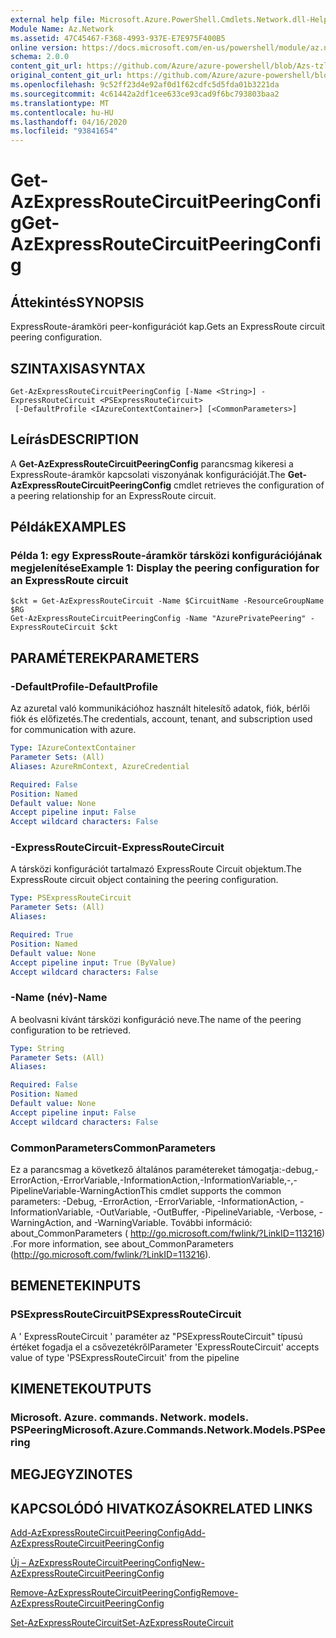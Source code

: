 ```yaml
---
external help file: Microsoft.Azure.PowerShell.Cmdlets.Network.dll-Help.xml
Module Name: Az.Network
ms.assetid: 47C45467-F368-4993-937E-E7E975F400B5
online version: https://docs.microsoft.com/en-us/powershell/module/az.network/get-azexpressroutecircuitpeeringconfig
schema: 2.0.0
content_git_url: https://github.com/Azure/azure-powershell/blob/Azs-tzl/src/Network/Network/help/Get-AzExpressRouteCircuitPeeringConfig.md
original_content_git_url: https://github.com/Azure/azure-powershell/blob/Azs-tzl/src/Network/Network/help/Get-AzExpressRouteCircuitPeeringConfig.md
ms.openlocfilehash: 9c52ff23d4e92af0d1f62cdfc5d5fda01b3221da
ms.sourcegitcommit: 4c61442a2df1cee633ce93cad9f6bc793803baa2
ms.translationtype: MT
ms.contentlocale: hu-HU
ms.lasthandoff: 04/16/2020
ms.locfileid: "93841654"
---
```

# <span data-ttu-id="6da83-101">Get-AzExpressRouteCircuitPeeringConfig</span><span class="sxs-lookup"><span data-stu-id="6da83-101">Get-AzExpressRouteCircuitPeeringConfig</span></span>

## <span data-ttu-id="6da83-102">Áttekintés</span><span class="sxs-lookup"><span data-stu-id="6da83-102">SYNOPSIS</span></span>
<span data-ttu-id="6da83-103">ExpressRoute-áramköri peer-konfigurációt kap.</span><span class="sxs-lookup"><span data-stu-id="6da83-103">Gets an ExpressRoute circuit peering configuration.</span></span>

## <span data-ttu-id="6da83-104">SZINTAXISA</span><span class="sxs-lookup"><span data-stu-id="6da83-104">SYNTAX</span></span>

```
Get-AzExpressRouteCircuitPeeringConfig [-Name <String>] -ExpressRouteCircuit <PSExpressRouteCircuit>
 [-DefaultProfile <IAzureContextContainer>] [<CommonParameters>]
```

## <span data-ttu-id="6da83-105">Leírás</span><span class="sxs-lookup"><span data-stu-id="6da83-105">DESCRIPTION</span></span>
<span data-ttu-id="6da83-106">A **Get-AzExpressRouteCircuitPeeringConfig** parancsmag kikeresi a ExpressRoute-áramkör kapcsolati viszonyának konfigurációját.</span><span class="sxs-lookup"><span data-stu-id="6da83-106">The **Get-AzExpressRouteCircuitPeeringConfig** cmdlet retrieves the configuration of a peering relationship for an ExpressRoute circuit.</span></span>

## <span data-ttu-id="6da83-107">Példák</span><span class="sxs-lookup"><span data-stu-id="6da83-107">EXAMPLES</span></span>

### <span data-ttu-id="6da83-108">Példa 1: egy ExpressRoute-áramkör társközi konfigurációjának megjelenítése</span><span class="sxs-lookup"><span data-stu-id="6da83-108">Example 1: Display the peering configuration for an ExpressRoute circuit</span></span>
```
$ckt = Get-AzExpressRouteCircuit -Name $CircuitName -ResourceGroupName $RG
Get-AzExpressRouteCircuitPeeringConfig -Name "AzurePrivatePeering" -ExpressRouteCircuit $ckt
```

## <span data-ttu-id="6da83-109">PARAMÉTEREK</span><span class="sxs-lookup"><span data-stu-id="6da83-109">PARAMETERS</span></span>

### <span data-ttu-id="6da83-110">-DefaultProfile</span><span class="sxs-lookup"><span data-stu-id="6da83-110">-DefaultProfile</span></span>
<span data-ttu-id="6da83-111">Az azuretal való kommunikációhoz használt hitelesítő adatok, fiók, bérlői fiók és előfizetés.</span><span class="sxs-lookup"><span data-stu-id="6da83-111">The credentials, account, tenant, and subscription used for communication with azure.</span></span>

```yaml
Type: IAzureContextContainer
Parameter Sets: (All)
Aliases: AzureRmContext, AzureCredential

Required: False
Position: Named
Default value: None
Accept pipeline input: False
Accept wildcard characters: False
```

### <span data-ttu-id="6da83-112">-ExpressRouteCircuit</span><span class="sxs-lookup"><span data-stu-id="6da83-112">-ExpressRouteCircuit</span></span>
<span data-ttu-id="6da83-113">A társközi konfigurációt tartalmazó ExpressRoute Circuit objektum.</span><span class="sxs-lookup"><span data-stu-id="6da83-113">The ExpressRoute circuit object containing the peering configuration.</span></span>

```yaml
Type: PSExpressRouteCircuit
Parameter Sets: (All)
Aliases: 

Required: True
Position: Named
Default value: None
Accept pipeline input: True (ByValue)
Accept wildcard characters: False
```

### <span data-ttu-id="6da83-114">-Name (név)</span><span class="sxs-lookup"><span data-stu-id="6da83-114">-Name</span></span>
<span data-ttu-id="6da83-115">A beolvasni kívánt társközi konfiguráció neve.</span><span class="sxs-lookup"><span data-stu-id="6da83-115">The name of the peering configuration to be retrieved.</span></span>

```yaml
Type: String
Parameter Sets: (All)
Aliases: 

Required: False
Position: Named
Default value: None
Accept pipeline input: False
Accept wildcard characters: False
```

### <span data-ttu-id="6da83-116">CommonParameters</span><span class="sxs-lookup"><span data-stu-id="6da83-116">CommonParameters</span></span>
<span data-ttu-id="6da83-117">Ez a parancsmag a következő általános paramétereket támogatja:-debug,-ErrorAction,-ErrorVariable,-InformationAction,-InformationVariable,-,-PipelineVariable-WarningAction</span><span class="sxs-lookup"><span data-stu-id="6da83-117">This cmdlet supports the common parameters: -Debug, -ErrorAction, -ErrorVariable, -InformationAction, -InformationVariable, -OutVariable, -OutBuffer, -PipelineVariable, -Verbose, -WarningAction, and -WarningVariable.</span></span> <span data-ttu-id="6da83-118">További információ: about_CommonParameters ( http://go.microsoft.com/fwlink/?LinkID=113216) .</span><span class="sxs-lookup"><span data-stu-id="6da83-118">For more information, see about_CommonParameters (http://go.microsoft.com/fwlink/?LinkID=113216).</span></span>

## <span data-ttu-id="6da83-119">BEMENETEK</span><span class="sxs-lookup"><span data-stu-id="6da83-119">INPUTS</span></span>

### <span data-ttu-id="6da83-120">PSExpressRouteCircuit</span><span class="sxs-lookup"><span data-stu-id="6da83-120">PSExpressRouteCircuit</span></span>
<span data-ttu-id="6da83-121">A ' ExpressRouteCircuit ' paraméter az "PSExpressRouteCircuit" típusú értéket fogadja el a csővezetékről</span><span class="sxs-lookup"><span data-stu-id="6da83-121">Parameter 'ExpressRouteCircuit' accepts value of type 'PSExpressRouteCircuit' from the pipeline</span></span>

## <span data-ttu-id="6da83-122">KIMENETEK</span><span class="sxs-lookup"><span data-stu-id="6da83-122">OUTPUTS</span></span>

### <span data-ttu-id="6da83-123">Microsoft. Azure. commands. Network. models. PSPeering</span><span class="sxs-lookup"><span data-stu-id="6da83-123">Microsoft.Azure.Commands.Network.Models.PSPeering</span></span>

## <span data-ttu-id="6da83-124">MEGJEGYZI</span><span class="sxs-lookup"><span data-stu-id="6da83-124">NOTES</span></span>

## <span data-ttu-id="6da83-125">KAPCSOLÓDÓ HIVATKOZÁSOK</span><span class="sxs-lookup"><span data-stu-id="6da83-125">RELATED LINKS</span></span>

[<span data-ttu-id="6da83-126">Add-AzExpressRouteCircuitPeeringConfig</span><span class="sxs-lookup"><span data-stu-id="6da83-126">Add-AzExpressRouteCircuitPeeringConfig</span></span>](Add-AzExpressRouteCircuitPeeringConfig.md)

[<span data-ttu-id="6da83-127">Új – AzExpressRouteCircuitPeeringConfig</span><span class="sxs-lookup"><span data-stu-id="6da83-127">New-AzExpressRouteCircuitPeeringConfig</span></span>](New-AzExpressRouteCircuitPeeringConfig.md)

[<span data-ttu-id="6da83-128">Remove-AzExpressRouteCircuitPeeringConfig</span><span class="sxs-lookup"><span data-stu-id="6da83-128">Remove-AzExpressRouteCircuitPeeringConfig</span></span>](Remove-AzExpressRouteCircuitPeeringConfig.md)

[<span data-ttu-id="6da83-129">Set-AzExpressRouteCircuit</span><span class="sxs-lookup"><span data-stu-id="6da83-129">Set-AzExpressRouteCircuit</span></span>](Set-AzExpressRouteCircuit.md)
